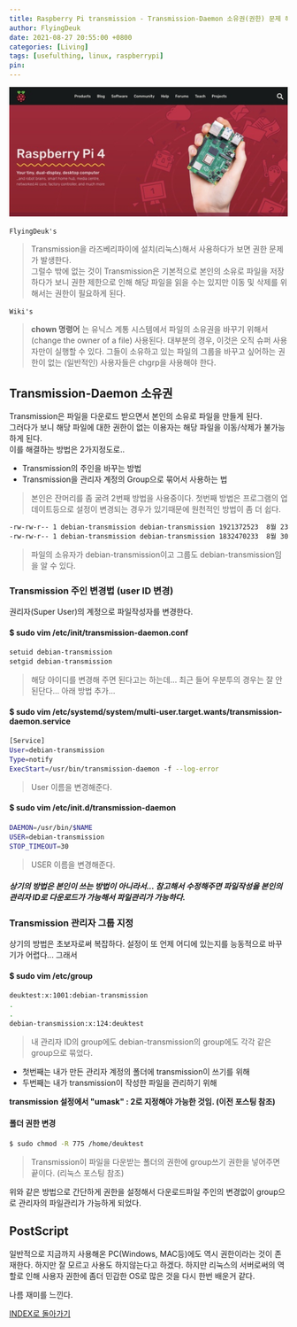 ```yaml
---
title: Raspberry Pi transmission - Transmission-Daemon 소유권(권한) 문제 해결법
author: FlyingDeuk
date: 2021-08-27 20:55:00 +0800
categories: [Living]
tags: [usefulthing, linux, raspberrypi]
pin:
---
```


![pi](/img/living/pi/pi.jpg)

`FlyingDeuk's`
> Transmission을 라즈베리파이에 설치(리눅스)해서 사용하다가 보면 권한 문제가 발생한다. <br>
그럴수 밖에 없는 것이 Transmission은 기본적으로 본인의 소유로 파일을 저장하다가 보니 권한 제한으로 인해 해당 파일을 읽을 수는 있지만 이동 및 삭제를 위해서는 권한이 필요하게 된다.

`Wiki's`
>**chown 명령어** 는 유닉스 계통 시스템에서 파일의 소유권을 바꾸기 위해서(change the owner of a file) 사용된다. 대부분의 경우, 이것은 오직 슈퍼 사용자만이 실행할 수 있다. 그들이 소유하고 있는 파일의 그룹을 바꾸고 싶어하는 권한이 없는 (일반적인) 사용자들은 chgrp을 사용해야 한다.

## Transmission-Daemon 소유권
Transmission은 파일을 다운로드 받으면서 본인의 소유로 파일을 만들게 된다. <br>
그러다가 보니 해당 파일에 대한 권한이 없는 이용자는 해당 파일을 이동/삭제가 불가능하게 된다. <br>
이를 해결하는 방법은 2가지정도로..
- Transmission의 주인을 바꾸는 방법
- Transmission을 관리자 계정의 Group으로 묶어서 사용하는 법
>본인은 잔머리를 좀 굴려 2번째 방법을 사용중이다. 첫번째 방법은 프로그램의 업데이트등으로 설정이 변경되는 경우가 있기때문에 원천적인 방법이 좀 더 쉽다.

```bash
-rw-rw-r-- 1 debian-transmission debian-transmission 1921372523  8월 23 07:44 '대탈출 4.E07.210822.720p-NEXT.mp4'
-rw-rw-r-- 1 debian-transmission debian-transmission 1832470233  8월 30 08:19 '대탈출 4.E08.210829.720p-NEXT.mp4'
```
  >파일의 소유자가 debian-transmission이고 그룹도 debian-transmission임을 알 수 있다.

### Transmission 주인 변경법 (user ID 변경)
권리자(Super User)의 계정으로 파일작성자를 변경한다.

#### $ sudo vim /etc/init/transmission-daemon.conf
```bash
setuid debian-transmission
setgid debian-transmission
```
>해당 아이디를 변경해 주면 된다고는 하는데... 최근 들어 우분투의 경우는 잘 안된단다... 아래 방법 추가...

#### $ sudo vim /etc/systemd/system/multi-user.target.wants/transmission-daemon.service
```bash
[Service]
User=debian-transmission
Type=notify
ExecStart=/usr/bin/transmission-daemon -f --log-error
```
>User 이름을 변경해준다.

#### $ sudo vim /etc/init.d/transmission-daemon

```bash
DAEMON=/usr/bin/$NAME
USER=debian-transmission
STOP_TIMEOUT=30
```
>USER 이름을 변경해준다.

##### 상기의 방법은 본인이 쓰는 방법이 아니라서... 참고해서 수정해주면 파일작성을 본인의 관리자 ID로 다운로드가 가능해서 파일관리가 가능하다.

### Transmission 관리자 그룹 지정
상기의 방법은 초보자로써 복잡하다. 설정이 또 언제 어디에 있는지를 능동적으로 바꾸기가 어렵다... 그래서

#### $ sudo vim /etc/group

```bash
deuktest:x:1001:debian-transmission
.
.
debian-transmission:x:124:deuktest
```
>내 관리자 ID의 group에도 debian-transmission의 group에도 각각 같은 group으로 묶었다. <br>
- 첫번째는 내가 만든 관리자 계정의 폴더에 transmission이 쓰기를 위해
- 두번째는 내가 transmission이 작성한 파일을 관리하기 위해

**transmission 설정에서 "umask" : 2로 지정해야 가능한 것임. (이전 포스팅 참조)**


#### 폴더 권한 변경
```bash
$ sudo chmod -R 775 /home/deuktest
```
>Transmission이 파일을 다운받는 폴더의 권한에 group쓰기 권한을 넣어주면 끝이다. (리눅스 포스팅 참조)

위와 같은 방법으로 간단하게 권한을 설정해서 다운로드파일 주인의 변경없이 group으로 관리자의 파일관리가 가능하게 되었다.


## PostScript
일반적으로 지금까지 사용해온 PC(Windows, MAC등)에도 역시 권한이라는 것이 존재한다. 하지만 잘 모르고 사용도 하지않는다고 하겠다. 하지만 리눅스의 서버로써의 역할로 인해 사용자 권한에 좀더 민감한 OS로 많은 것을 다시 한번 배운거 같다.

나름 재미를 느낀다.

[INDEX로 돌아가기](/posts/RaspberryPi/)
